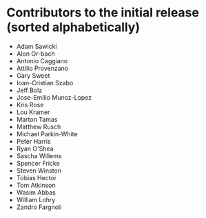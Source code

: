 <!--
- Copyright (c) 2019, Arm Limited and Contributors
-
- SPDX-License-Identifier: Apache-2.0
-
- Licensed under the Apache License, Version 2.0 the "License";
- you may not use this file except in compliance with the License.
- You may obtain a copy of the License at
-
-     http://www.apache.org/licenses/LICENSE-2.0
-
- Unless required by applicable law or agreed to in writing, software
- distributed under the License is distributed on an "AS IS" BASIS,
- WITHOUT WARRANTIES OR CONDITIONS OF ANY KIND, either express or implied.
- See the License for the specific language governing permissions and
- limitations under the License.
-
-->

# Contributors to the initial release (sorted alphabetically)

* Adam Sawicki
* Alon Or-bach
* Antonio Caggiano
* Attilio Provenzano
* Gary Sweet
* Ioan-Cristian Szabo
* Jeff Bolz
* Jose-Emilio Munoz-Lopez
* Kris Rose
* Lou Kramer
* Marton Tamas
* Matthew Rusch
* Michael Parkin-White
* Peter Harris
* Ryan O'Shea
* Sascha Willems
* Spencer Fricke
* Steven Winston
* Tobias Hector
* Tom Atkinson
* Wasim Abbas
* William Lohry
* Zandro Fargnoli
